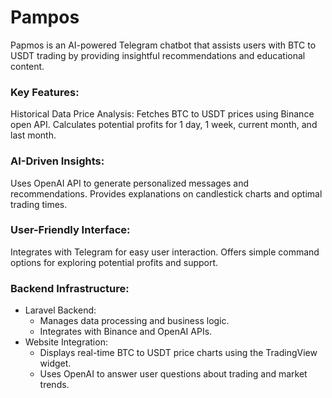 # Pampos
Papmos is an AI-powered Telegram chatbot that assists users with BTC to USDT trading by providing insightful recommendations and educational content.

<h3> Key Features:</h3>
Historical Data Price Analysis:
Fetches BTC to USDT prices using Binance open API.
Calculates potential profits for 1 day, 1 week, current month, and last month.

<h3>AI-Driven Insights:</h3>
Uses OpenAI API to generate personalized messages and recommendations.
Provides explanations on candlestick charts and optimal trading times.
<h3> User-Friendly Interface:</h3>
Integrates with Telegram for easy user interaction.
Offers simple command options for exploring potential profits and support.
<h3>Backend Infrastructure:</h2>
<ul>
  <li>Laravel Backend:
    <ul>
      <li>Manages data processing and business logic.</li>
      <li>Integrates with Binance and OpenAI APIs.</li>
    </ul>
  </li>
  <li>Website Integration:
    <ul>
      <li>Displays real-time BTC to USDT price charts using the TradingView widget.</li>
      <li>Uses OpenAI to answer user questions about trading and market trends.</li>
    </ul>
  </li>
</ul>
